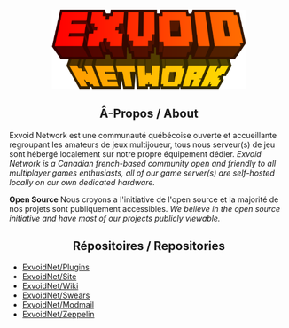 <!--
*** Using the Best-README-Template (https://github.com/othneildrew/Best-README-Template).
-->

<!-- BACK TO TOP  -->
<div id="top"></div>

<!-- PROJECT LOGO -->
<br />
<div align="center">
  <a href="https://github.com/ExvoidNet/wiki">
    <img src="https://github.com/ExvoidNet/wiki/raw/master/static/img/header.png" alt="Logo" width="350">
  </a>

<!-- ABOUT -->
## Â-Propos / About
</div>  
  
Exvoid Network est une communauté québécoise ouverte et accueillante regroupant les amateurs de jeux multijoueur, tous nous serveur(s) de jeu sont hébergé localement sur notre propre équipement dédier.
*Exvoid Network is a Canadian french-based community open and friendly to all multiplayer games enthusiasts, all of our game server(s) are self-hosted locally on our own dedicated hardware.*

**Open Source**
Nous croyons a l'initiative de l'open source et la majorité de nos projets sont publiquement accessibles.
*We believe in the open source initiative and have most of our projects publicly viewable.*

<!-- REPOSITORY -->
<div align="center">
  
## Répositoires / Repositories
</div>

- [ExvoidNet/Plugins](https://github.com/ExvoidNet/plugins)
- [ExvoidNet/Site](https://github.com/ExvoidNet/site)
- [ExvoidNet/Wiki](https://github.com/ExvoidNet/wiki)
- [ExvoidNet/Swears](https://github.com/ExvoidNet/swears)
- [ExvoidNet/Modmail](https://github.com/ExvoidNet/modmail)
- [ExvoidNet/Zeppelin](https://github.com/ExvoidNet/Zeppelin)
